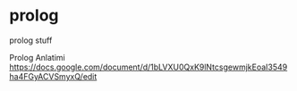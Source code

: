 # prolog
prolog stuff

Prolog Anlatimi
https://docs.google.com/document/d/1bLVXU0QxK9lNtcsgewmjkEoaI3549ha4FGyACVSmyxQ/edit
